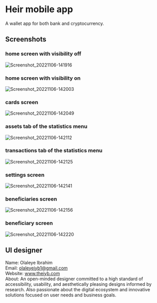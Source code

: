 # Heir mobile app

A wallet app for both bank and cryptocurrency.

## Screenshots

### home screen with visibility off
![Screenshot_20221106-141916](https://user-images.githubusercontent.com/66385365/200178144-751b7cca-2f34-4754-be64-38ff6742ea8f.jpg)

### home screen with visibility on
![Screenshot_20221106-142003](https://user-images.githubusercontent.com/66385365/200178146-626e875a-115e-40c5-9702-9b08bea2414f.jpg)

### cards screen
![Screenshot_20221106-142049](https://user-images.githubusercontent.com/66385365/200178150-9e3b348a-22f3-49e5-9c1b-093644012291.jpg)

### assets tab of the statistics menu
![Screenshot_20221106-142112](https://user-images.githubusercontent.com/66385365/200178152-77962dfa-12d7-499f-88f3-1f7c422cee0d.jpg)

### transactions tab of the statistics menu
![Screenshot_20221106-142125](https://user-images.githubusercontent.com/66385365/200178153-fd4407a3-8314-4cb5-9a3b-b98ff2bd378a.jpg)

### settings screen
![Screenshot_20221106-142141](https://user-images.githubusercontent.com/66385365/200178154-a8bad433-e9b1-477a-99ba-ab9eaf786f7f.jpg)

### beneficiaries screen
![Screenshot_20221106-142156](https://user-images.githubusercontent.com/66385365/200178159-a4b40fe5-56d2-46c7-83cc-be3565dfea2f.jpg)

### beneficiary screen
![Screenshot_20221106-142220](https://user-images.githubusercontent.com/66385365/200178163-fe0c8812-f175-4c87-a1b6-bf7a7a1ec72b.jpg)

## UI designer 
Name: Olaleye Ibrahim <br>
Email: olaleyeiyb1@gmail.com <br>
Website: www.theiyb.com <br>
About: An open-minded designer committed to a high standard of accessibility, usability, and aesthetically pleasing designs informed by research.
Also passionate about the digital ecosystem and innovative solutions focused on user needs and business goals.
